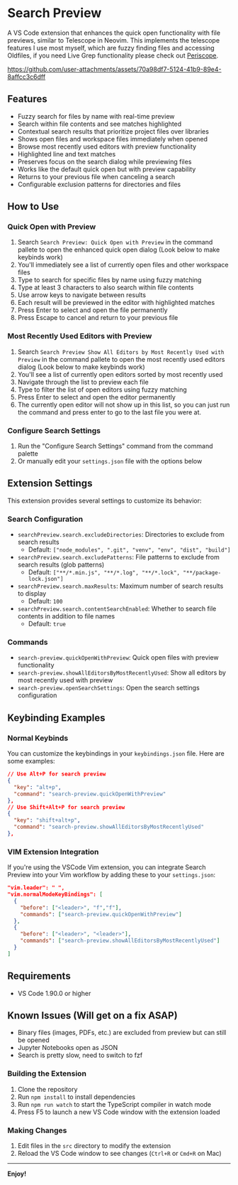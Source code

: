 # Search Preview

A VS Code extension that enhances the quick open functionality with file previews, similar to Telescope in Neovim. 
This implements the telescope features I use most myself, which are fuzzy finding files and accessing Oldfiles, if you need Live Grep functionality please check out [Periscope](https://github.com/joshmu/periscope).



https://github.com/user-attachments/assets/70a98df7-5124-41b9-89e4-8affcc3c6dff


## Features
- Fuzzy search for files by name with real-time preview
- Search within file contents and see matches highlighted
- Contextual search results that prioritize project files over libraries
- Shows open files and workspace files immediately when opened
- Browse most recently used editors with preview functionality
- Highlighted line and text matches
- Preserves focus on the search dialog while previewing files
- Works like the default quick open but with preview capability
- Returns to your previous file when canceling a search
- Configurable exclusion patterns for directories and files

## How to Use

### Quick Open with Preview 

1. Search `Search Preview: Quick Open with Preview` in the command pallete to open the enhanced quick open dialog (Look below to make keybinds work)
2. You'll immediately see a list of currently open files and other workspace files
3. Type to search for specific files by name using fuzzy matching
4. Type at least 3 characters to also search within file contents
5. Use arrow keys to navigate between results
6. Each result will be previewed in the editor with highlighted matches
7. Press Enter to select and open the file permanently
8. Press Escape to cancel and return to your previous file

### Most Recently Used Editors with Preview

1. Search `Search Preview Show All Editors by Most Recently Used with Preview` in the command pallete to open the most recently used editors dialog (Look below to make keybinds work)
2. You'll see a list of currently open editors sorted by most recently used
3. Navigate through the list to preview each file
4. Type to filter the list of open editors using fuzzy matching
5. Press Enter to select and open the editor permanently
6. The currently open editor will not show up in this list, so you can just run the command and press enter to go to the last file you were at.

### Configure Search Settings

1. Run the "Configure Search Settings" command from the command palette
2. Or manually edit your `settings.json` file with the options below

## Extension Settings

This extension provides several settings to customize its behavior:

### Search Configuration

- `searchPreview.search.excludeDirectories`: Directories to exclude from search results
  - Default: `["node_modules", ".git", "venv", "env", "dist", "build"]`
- `searchPreview.search.excludePatterns`: File patterns to exclude from search results (glob patterns)
  - Default: `["**/*.min.js", "**/*.log", "**/*.lock", "**/package-lock.json"]`
- `searchPreview.search.maxResults`: Maximum number of search results to display
  - Default: `100`
- `searchPreview.search.contentSearchEnabled`: Whether to search file contents in addition to file names
  - Default: `true`

### Commands

- `search-preview.quickOpenWithPreview`: Quick open files with preview functionality
- `search-preview.showAllEditorsByMostRecentlyUsed`: Show all editors by most recently used with preview
- `search-preview.openSearchSettings`: Open the search settings configuration

## Keybinding Examples

### Normal Keybinds

You can customize the keybindings in your `keybindings.json` file. Here are some examples:

```json
// Use Alt+P for search preview
{
  "key": "alt+p",
  "command": "search-preview.quickOpenWithPreview"
},
// Use Shift+Alt+P for search preview
{
  "key": "shift+alt+p",
  "command": "search-preview.showAllEditorsByMostRecentlyUsed"
},

```

### VIM Extension Integration

If you're using the VSCode Vim extension, you can integrate Search Preview into your Vim workflow by adding these to your `settings.json`:

```json
"vim.leader": " ",
"vim.normalModeKeyBindings": [
  {
    "before": ["<leader>", "f","f"],
    "commands": ["search-preview.quickOpenWithPreview"]
  },
  {
    "before": ["<leader>", "<leader>"],
    "commands": ["search-preview.showAllEditorsByMostRecentlyUsed"]
  }
]
```

## Requirements

- VS Code 1.90.0 or higher

## Known Issues (Will get on a fix ASAP)

- Binary files (images, PDFs, etc.) are excluded from preview but can still be opened
- Jupyter Notebooks open as JSON
- Search is pretty slow, need to switch to fzf

### Building the Extension

1. Clone the repository
2. Run `npm install` to install dependencies
3. Run `npm run watch` to start the TypeScript compiler in watch mode
4. Press F5 to launch a new VS Code window with the extension loaded

### Making Changes

1. Edit files in the `src` directory to modify the extension
2. Reload the VS Code window to see changes (`Ctrl+R` or `Cmd+R` on Mac)

---

**Enjoy!**
